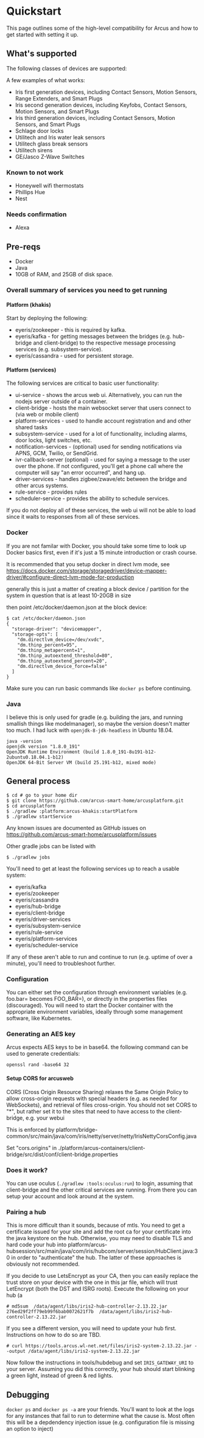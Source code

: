 # Quickstart

This page outlines some of the high-level compatibility for Arcus and how to get started with setting it up.

## What's supported

The following classes of devices are supported:

A few examples of what works:

* Iris first generation devices, including Contact Sensors, Motion Sensors, Range Extenders, and Smart Plugs
* Iris second generation devices, including Keyfobs, Contact Sensors, Motion Sensors, and Smart Plugs
* Iris third generation devices, including Contact Sensors, Motion Sensors, and Smart Plugs
* Schlage door locks
* Utilitech and Iris water leak sensors
* Utilitech glass break sensors
* Utilitech sirens
* GE/Jasco Z-Wave Switches

### Known to not work

* Honeywell wifi thermostats
* Phillips Hue
* Nest

### Needs confirmation

* Alexa

## Pre-reqs

* Docker
* Java
* 10GB of RAM, and 25GB of disk space.

### Overall summary of services you need to get running

#### Platform (khakis)
Start by deploying the following:
* eyeris/zookeeper - this is required by kafka.
* eyeris/kafka - for getting messages between the bridges (e.g. hub-bridge and client-bridge) to the respective message processing services (e.g. subsystem-service).
* eyeris/cassandra - used for persistent storage.


#### Platform (services)
The following services are critical to basic user functionality:

* ui-service - shows the arcus web ui. Alternatively, you can run the nodejs server outside of a container.
* client-bridge - hosts the main websocket server that users connect to (via web or mobile client)
* platform-services - used to handle account registration and and other shared tasks
* subsystem-service - used for a lot of functionality, including alarms, door locks, light switches, etc.
* notification-services - (optional) used for sending notifications via APNS, GCM, Twilio, or SendGrid.
* ivr-callback-server (optional) - used for saying a message to the user over the phone. If not configured, you'll get a phone call where the computer will say "an error occurred", and hang up.
* driver-services - handles zigbee/zwave/etc between the bridge and other arcus systems.
* rule-service - provides rules
* scheduler-service - provides the ability to schedule services.

If you do not deploy all of these services, the web ui will not be able to load since it waits to responses from all of these services.

### Docker

If you are not familar with Docker, you should take some time to look up Docker basics first, even if it's just a 15 minute introduction or crash course.

It is recommended that you setup docker in direct lvm mode, see https://docs.docker.com/storage/storagedriver/device-mapper-driver/#configure-direct-lvm-mode-for-production

generally this is just a matter of creating a block device / partition for the system in question that is at least 10-20GB in size

then point /etc/docker/daemon.json at the block device:

```
$ cat /etc/docker/daemon.json 
{
  "storage-driver": "devicemapper",
  "storage-opts": [
    "dm.directlvm_device=/dev/xvdc",
    "dm.thinp_percent=95",
    "dm.thinp_metapercent=1",
    "dm.thinp_autoextend_threshold=80",
    "dm.thinp_autoextend_percent=20",
    "dm.directlvm_device_force=false"
  ]
}
```

Make sure you can run basic commands like `docker ps` before continuing.

### Java

I believe this is only used for gradle (e.g. building the jars, and running smallish things like modelmanager), so maybe the version doesn't matter too much. I had luck with `openjdk-8-jdk-headless` in Ubuntu 18.04.

```
java -version
openjdk version "1.8.0_191"
OpenJDK Runtime Environment (build 1.8.0_191-8u191-b12-2ubuntu0.18.04.1-b12)
OpenJDK 64-Bit Server VM (build 25.191-b12, mixed mode)
```

## General process

```
$ cd # go to your home dir
$ git clone https://github.com/arcus-smart-home/arcusplatform.git
$ cd arcusplatform
$ ./gradlew :platform:arcus-khakis:startPlatform
$ ./gradlew startService
```

Any known issues are documented as GitHub issues on https://github.com/arcus-smart-home/arcusplatform/issues

Other gradle jobs can be listed with

```
$ ./gradlew jobs
```

You'll need to get at least the following services up to reach a usable system:

* eyeris/kafka
* eyeris/zookeeper
* eyeris/cassandra
* eyeris/hub-bridge
* eyeris/client-bridge
* eyeris/driver-services
* eyeris/subsystem-service
* eyeris/rule-service
* eyeris/platform-services
* eyeris/scheduler-service

If any of these aren't able to run and continue to run (e.g. uptime of over a minute), you'll need to troubleshoot further.

### Configuration

You can either set the configuration through environment variables (e.g. foo.bar= becomes FOO_BAR=), or directly in the properties files (discouraged). You will need to start the Docker container with the appropriate environment variables, ideally through some management software, like Kubernetes.

### Generating an AES key

Arcus expects AES keys to be in base64. the following command can be used to generate credentials:

`openssl rand -base64 32`

#### Setup CORS for arcusweb

CORS (Cross Origin Resource Sharing) relaxes the Same Origin Policy to allow cross-origin requests with special headers (e.g. as needed for WebSockets), and retrieval of files cross-origin. You should not set CORS to "\*", but rather set it to the sites that need to have access to the client-bridge, e.g. your webui

This is enforced by platform/bridge-common/src/main/java/com/iris/netty/server/netty/IrisNettyCorsConfig.java

Set "cors.origins" in ./platform/arcus-containers/client-bridge/src/dist/conf/client-bridge.properties



### Does it work?

You can use oculus (`./gradlew :tools:oculus:run`) to login, assuming that client-bridge and the other critical services are running. From there you can setup your account and look around at the system.

### Pairing a hub

This is more difficult than it sounds, because of mtls. You need to get a certificate issued for your site and add the root ca for your certificate into the java keystore on the hub.
Otherwise, you may need to disable TLS and hard code your hub into platform/arcus-hubsession/src/main/java/com/iris/hubcom/server/session/HubClient.java:30 in order to "authenticate" the hub. The latter of these approaches is obviously not recommended.

If you decide to use LetsEncrypt as your CA, then you can easily replace the trust store on your device with the one in this jar file, which will trust LetEncrypt (both the DST and ISRG roots). Execute the following on your hub (a

```
# md5sum  /data/agent/libs/iris2-hub-controller-2.13.22.jar
276ed29f2ff79eb99f6bab0072621f7b  /data/agent/libs/iris2-hub-controller-2.13.22.jar
```
If you see a different version, you will need to update your hub first. Instructions on how to do so are TBD.

```
# curl https://tools.arcus.wl-net.net/files/iris2-system-2.13.22.jar --output /data/agent/libs/iris2-system-2.13.22.jar 
```

Now follow the instructions in tools/hubdebug and set `IRIS_GATEWAY_URI` to your server. Assuming you did this correctly, your hub should start blinking a green light, instead of green & red lights.

## Debugging

`docker ps` and `docker ps -a` are your friends. You'll want to look at the logs for any instances that fail to run to determine what the cause is. Most often this will be a depdendency injection issue (e.g. configuration file is missing an option to inject)

